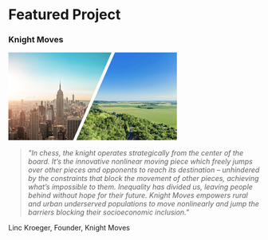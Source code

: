# **Featured Project**
### **Knight Moves**
![urban-rural](/assets/urban-suburban.png)
> _"In chess, the knight operates strategically from the center of the board. It’s the innovative nonlinear moving piece which freely jumps over other pieces and opponents to reach its destination – unhindered by the constraints that block the movement of other pieces, achieving what’s impossible to them. Inequality has divided us, leaving people behind without hope for their future. Knight Moves empowers rural and urban underserved populations to move nonlinearly and jump the barriers blocking their socioeconomic inclusion."_

Linc Kroeger, Founder, Knight Moves
